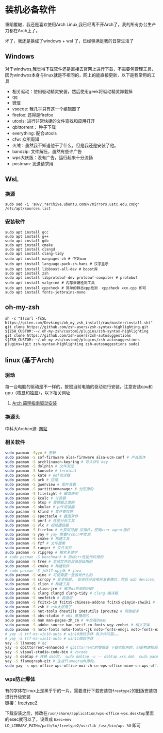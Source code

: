 # 装机必备软件

重蹈覆辙，我还是喜欢使用Arch Linux,我已经离不开Arch了，我的所有办公生产力都在Arch上了。

坏了，我还是换成了windows + wsl 了，已经够满足我的日常生活了

## Windows

对于windwos,我觉得下载软件还是直接去官网上进行下载，不需要包管理工具，因为windwos本身与linux就是不相同的，网上的能直接更新，以下是我常用的工具

- 相关驱动：使用驱动精灵安装，然后使用geek将驱动精灵卸载掉
- qq
- 微信
- vsocde: 我几乎只有这一个编辑器了
- firefox: 还得是firefox
- utools: 进行非常快捷的文件查找和应用打开
- qbittorrent： 种子下载
- everything: 配合utools
- cfw: 众所周知
- 火绒：虽然我不知道他干了什么，但是我还是安装了他。
- bandzip: 文件解压，虽然有些许广告
- wps大庆版：没有广告，运行起来十分流畅
- postman: 发送请求用

## WsL

### 换源

```shell
sudo sed -i 's@//.*archive.ubuntu.com@//mirrors.ustc.edu.cn@g' /etc/apt/sources.list
```

### 安装软件

```shell
sudo apt install gcc
sudo apt install g++
sudo apt install gdb
sudo apt install cmake
sudo apt install clangd 
sudo apt install clang-tidy
sudo apt install manpages-zh # 中文man
sudo apt install language-pack-zh-hans # 汉字显示
sudo apt install libboost-all-dev # boost库
sudo apt install zsh
sudo apt install libprotobuf-dev protobuf-compiler # protobuf
sudo apt install valgrind # 内存泄漏检测工具
sudo apt install cppcheck # 简单的静态cpp检测  cppcheck xxx.cpp 即可
sudo apt install fonts-jetbrains-mono
```

## oh-my-zsh

```shell
sh -c "$(curl -fsSL https://gitee.com/Devkings/oh_my_zsh_install/raw/master/install.sh)"
git clone https://github.com/zsh-users/zsh-syntax-highlighting.git ${ZSH_CUSTOM:-~/.oh-my-zsh/custom}/plugins/zsh-syntax-highlighting
git clone https://github.com/zsh-users/zsh-autosuggestions ${ZSH_CUSTOM:-~/.oh-my-zsh/custom}/plugins/zsh-autosuggestions
plugins=(git zsh-syntax-highlighting zsh-autosuggestions sudo)
```

## linux (基于Arch)

### 驱动

每一台电脑的驱动是不一样的，按照当前电脑的驱动进行安装，注意安装cpu和gpu（核显和独显），以下相关网址

1. [Arch 简明指南驱动安装](https://arch.icekylin.online/guide/rookie/graphic-driver.html)

### 换源头

中科大Archcn源: [网站](https://mirrors.ustc.edu.cn/help/archlinuxcn.html)

### 相关软件

```bash
sudo pacman -Syyu # 更新
sudo pacman -S sof-firmware alsa-firmware alsa-ucm-conf # 声音固件
sudo pacman -S archlinuxcn-keyring # 导入GPG key
sudo pacman -S dolphin # 文件浏览
sudo pacman -S konsole # terminal
sudo pacman -S kate # pdf阅读器
sudo pacman -S ark # 压缩
sudo pacman -S gwenview # 图片查看 
sudo pacman -S partitionmanager # 分区用的
sudo pacman -S filelight # 磁盘使用
sudo pacman -S kcalc # 计算器 
sudo pacman -S btop # 管理器之类的
sudo pacman -S okular # pdf阅读器
sudo pacamn -S kfind # 文件查找等
sudo pacman -S spectacle # 截图软件
sudo pacman -S perf # 性能分析工具
sudo pacman -S vlc # 视频播放器
sudo pacman -S firefox # 火狐浏览器 加插件，使用user-agent插件
sudo pacman -S yay # yay 需要Archcn中文源
sudo pacman -S cmake # 构建工具 
sudo pacman -S fzf # 文件搜索
sudo pacman -S ranger # 文件浏览
sudo pacman -S ripgrep # 搜索关键字
# sudo pacman -S benchmark # 测试c++性能代码用的
sudo pacman -S tree # 生成文件的目录层级用的
sudo pacman -S xmake # 构建软件
# sudo pacman -S jdk17-opjdk # java
sudo pacman -S wine # 可能需要一些游戏什么的
sudo pacman -S scrcpy # 安卓投屏， 安卓打开应用开发者模式，然后 adb devices， 然后 scrcpy 即可
sudo pacman -S clion # 构建工具
sudo pacman -S clion-jre # 解决ui界面的问题
sudo pacman -S clang clangd clang-tidy # clang 编译器
sudo pacman -S neofetch # 装逼用
sudo pacman -S fcitx5-im fcitx5-chinese-addons fcitx5-pinyin-zhwiki # 中文输入法
sudo pacman -S zsh # zsh太好用了
sudo pacman -S net-tools dnsutils inetutils iproute2 # 网络相关
sudo pacman -S obs-studio # obs 直播用的
sduo pacman -S man man-pages-zh_cn # 中文版的man
sudo pacman -S adobe-source-han-serif-cn-fonts wqy-zenhei # 相关字体
sudo pacman -S noto-fonts noto-fonts-cjk noto-fonts-emoji noto-fonts-extra # 相关字体
# yay -S ttf-ms-win10-auto # win10微软字体 有少许问题。。。
# yay -S ttf-ms-win11-auto # win11微软字体
yay -S linuxqq # qq
yay -S qbittorrent-enhanced # qbittorrent的增强版 下载电影用的，但是构建挺恶心的qwq
yay -S visual-studio-code-bin # vscode
yay -S debtap # 转换 deb包， sudo debtap -u -- debtap xxx.deb  sudo pacman -U xxxx
yay -S flamegraph-git # 生成flamegraph用的。
sudo yay -s wps-office wps-office-mui-zh-cn wps-office-mime-cn wps-office-fonts ttf-ms-fonts ttf-wps-fonts # wps的相关
```

### wps防止爆体

有的字体在linux上是黑乎乎的一片，需要进行下载安装包`freetype2`的旧版安装包进行升级安装  
链接：[freetype2](https://archive.org/download/archlinux_pkg_freetype2/freetype2-2.13.0-1-x86_64.pkg.tar.zst)

下载安装之后，修改在`/usr/share/application/wps-office-wps.desktop`里面的exec就可以了，设置成  `Exec=env LD_LIBRARY_PATH=/path/to/freetype2/usr/lib /usr/bin/wps %U` 即可
